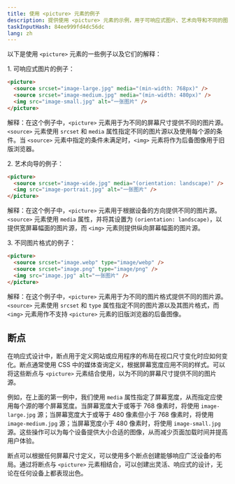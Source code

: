 ```yaml
---
title: 使用 <picture> 元素的例子
description: 提供使用 <picture> 元素的示例，用于可响应式图片、艺术向导和不同的图片格式。
taskInputHash: 84ee999fd4dc56dc
lang: zh
---
```

以下是使用 `<picture>` 元素的一些例子以及它们的解释：

1\. 可响应式图片的例子：

```html
<picture>
  <source srcset="image-large.jpg" media="(min-width: 768px)" />
  <source srcset="image-medium.jpg" media="(min-width: 480px)" />
  <img src="image-small.jpg" alt="一张图片" />
</picture>
```

解释：在这个例子中，`<picture>` 元素用于为不同的屏幕尺寸提供不同的图片源。`<source>` 元素使用 `srcset` 和 `media` 属性指定不同的图片源以及使用每个源的条件。当 `<source>` 元素中指定的条件未满足时，`<img>` 元素将作为后备图像用于旧版浏览器。

2\. 艺术向导的例子：

```html
<picture>
  <source srcset="image-wide.jpg" media="(orientation: landscape)" />
  <img src="image-portrait.jpg" alt="一张图片" />
</picture>
```

解释：在这个例子中，`<picture>` 元素用于根据设备的方向提供不同的图片源。`<source>` 元素使用 `media` 属性，并将其设置为 `(orientation: landscape)`，以提供宽屏幕幅面的图片源，而 `<img>` 元素则提供纵向屏幕幅面的图片源。

3\. 不同图片格式的例子：

```html
<picture>
  <source srcset="image.webp" type="image/webp" />
  <source srcset="image.png" type="image/png" />
  <img src="image.jpg" alt="一张图片" />
</picture>
```

解释：在这个例子中，`<picture>` 元素用于为不同的图片格式提供不同的图片源。`<source>` 元素使用 `srcset` 和 `type` 属性指定不同的图片源以及其图片格式，而 `<img>` 元素用作不支持 `<picture>` 元素的旧版浏览器的后备图像。

## 断点

在响应式设计中，断点用于定义网站或应用程序的布局在视口尺寸变化时应如何变化。断点通常使用 CSS 中的媒体查询定义，根据屏幕宽度应用不同的样式。可以将这些断点与 `<picture>` 元素结合使用，以为不同的屏幕尺寸提供不同的图片源。

例如，在上面的第一例中，我们使用 `media` 属性指定了屏幕宽度，从而指定应使用每个源的哪个屏幕宽度。当屏幕宽度大于或等于 768 像素时，将使用 `image-large.jpg` 源；当屏幕宽度大于或等于 480 像素但小于 768 像素时，将使用 `image-medium.jpg` 源；当屏幕宽度小于 480 像素时，将使用 `image-small.jpg` 源。这些操作可以为每个设备提供大小合适的图像，从而减少页面加载时间并提高用户体验。

断点可以根据任何屏幕尺寸定义，可以使用多个断点创建能够响应广泛设备的布局。通过将断点与 `<picture>` 元素相结合，可以创建出灵活、响应式的设计，无论在任何设备上都表现出色。
